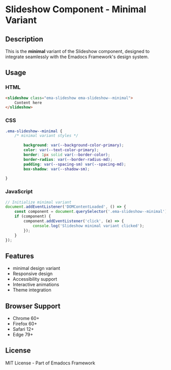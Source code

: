 # Slideshow Component - Minimal Variant

## Description
This is the **minimal** variant of the Slideshow component, designed to integrate seamlessly with the Emadocs Framework's design system.

## Usage

### HTML
```html
<slideshow class="ema-slideshow ema-slideshow--minimal">
    Content here
</slideshow>
```

### CSS
```css
.ema-slideshow--minimal {
    /* minimal variant styles */
    
        background: var(--background-color-primary);
        color: var(--text-color-primary);
        border: 1px solid var(--border-color);
        border-radius: var(--border-radius-md);
        padding: var(--spacing-sm) var(--spacing-md);
        box-shadow: var(--shadow-sm);
    
}
```

### JavaScript
```javascript
// Initialize minimal variant
document.addEventListener('DOMContentLoaded', () => {
    const component = document.querySelector('.ema-slideshow--minimal');
    if (component) {
        component.addEventListener('click', (e) => {
            console.log('Slideshow minimal variant clicked');
        });
    }
});
```

## Features
- minimal design variant
- Responsive design
- Accessibility support
- Interactive animations
- Theme integration

## Browser Support
- Chrome 60+
- Firefox 60+
- Safari 12+
- Edge 79+

## License
MIT License - Part of Emadocs Framework
